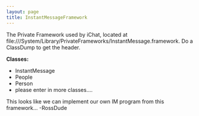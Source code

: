 ```yaml
---
layout: page
title: InstantMessageFramework
---
```





The Private Framework used by iChat, located at file:///System/Library/PrivateFrameworks/InstantMessage.framework.  Do a ClassDump to get the header.

**Classes:**

* InstantMessage
* People
* Person
* please enter in more classes....


This looks like we can implement our own IM program from this framework... -RossDude

